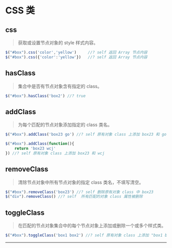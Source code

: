 # CSS 类

## css

> 获取或设置节点对象的 style 样式内容。

```js
$("#box").css('color','yellow')     //? self 返回 Array 节点内容
$("#box").css({'color':'yellow'})   //? self 返回 Array 节点内容 
```

## hasClass

> 集合中是否有节点对象含有指定的 class。

```js
$("#box").hasClass('box2') //? true 
```

## addClass

> 为每个匹配的节点对象添加指定的 class 类名。

```js
$("#box").addClass('box23 go') //? self 原有对象 class 上添加 box23 和 go

$("#box").addClass(function(){
    return 'box23 wcj'
}) //? self 原有对象 class 上添加 box23 和 wcj 
```

## removeClass

> 清除节点对象中所有节点对象的指定 class 类名，不填写清空。

```js
$("#box").removeClass('box23') //? self 删除原有对象 class 中 box23
$("div").removeClass() //? self  所有匹配的对象 class 属性被删除 
```

## toggleClass

> 在匹配的节点对象集合中的每个节点对象上添加或删除一个或多个样式类。

```js
$("#box").toggleClass('box1 box2') //? self 原有对象 class 上添加 "box1 box2"或者删除"box1 box2" 
```

* * *